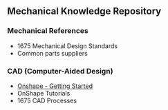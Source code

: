 ## Mechanical Knowledge Repository

### Mechanical References

- 1675 Mechanical Design Standards
- Common parts suppliers

### CAD (Computer-Aided Design)
- [Onshape - Getting Started](/mechanical/cad/cad-getting-started.md)
- OnShape Tutorials
- 1675 CAD Processes
